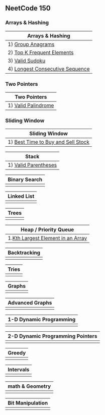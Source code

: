 ## NeetCode 150

### Arrays & Hashing

| Arrays & Hashing                                                              |
|-------------------------------------------------------------------------------|
| 1) [Group Anagrams ](problems/hashing/group-anagram.md)                             |
| 2) [Top K Frequent Elements](problems/hashing/top-k-frequent-elements.md)           |
| 3) [Valid Sudoku](problems/hashing/valid-sudoku.md)                                 |
| 4) [Longest Consecutive Sequence](problems/hashing/longest-consecutive-sequence.md) |

### Two Pointers

| Two Pointers                                                       |
|--------------------------------------------------------------------|
| 1) [Valid Palindrome](./problems/two-pointers/valid-palindrome.md) |


### Sliding Window
| Sliding Window                                                                                 |
|------------------------------------------------------------------------------------------------|
| 1) [Best Time to Buy and Sell Stock](./problems/sliding-window/best-time-to-buy-sell-stock.md) |



| Stack                                                         |
|---------------------------------------------------------------|
| 1) [Valid Parentheses](./problems/stack/valid-parentheses.md) |



| Binary Search |
|---------------|
|               |




| Linked List |
|-------------|
|             |



| Trees |
|-------|
|       |



| Heap / Priority Queue                                                                |
|--------------------------------------------------------------------------------------|
| 1.[Kth Largest Element in an Array](./problems/heap/kth-largest-element-in-array.md) |


| Backtracking |
|--------------|
|              |



| Tries |
|-------|
|       |


| Graphs |
|--------|
|        |


| Advanced Graphs |
|-----------------|
|                 |



| 1-D Dynamic Programming |
|-------------------------|
|                         |



| 2-D Dynamic Programming Pointers |
|----------------------------------|
|                                  |



| Greedy |
|--------|
|        |



| Intervals |
|-----------|
|           |



| math & Geometry |
|-----------------|
|                 |



| Bit Manipulation |
|------------------|
|                  |







